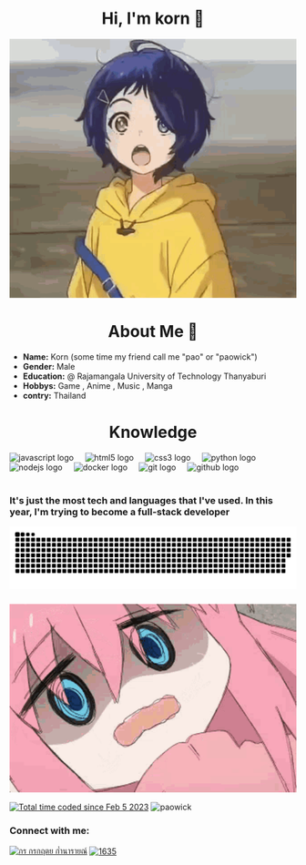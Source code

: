 <h1 align="center" >Hi, I'm korn 👋</h1>
<div align="center">
  <img  src="./SRC/GIF/anime.gif" hight="350">
</div>
<h1 align="center" >About Me 💬</h1>

- **Name:** Korn (some time my friend call me "pao" or "paowick")
- **Gender:** Male
- **Education:** @ Rajamangala University of Technology Thanyaburi
- **Hobbys:** Game , Anime , Music , Manga
- **contry:** Thailand

<h1 align="center" >Knowledge</h1>
<div align="left">
  <img src="https://img.shields.io/badge/JavaScript-F7DF1E?logo=javascript&logoColor=black&style=for-the-badge" height="40" alt="javascript logo"  />
  <img width="12" />
  <img src="https://img.shields.io/badge/HTML5-E34F26?logo=html5&logoColor=white&style=for-the-badge" height="40" alt="html5 logo"  />
  <img width="12" />
  <img src="https://img.shields.io/badge/CSS3-1572B6?logo=css3&logoColor=white&style=for-the-badge" height="40" alt="css3 logo"  />
  <img width="12" />
  <img src="https://img.shields.io/badge/Python-3776AB?logo=python&logoColor=white&style=for-the-badge" height="40" alt="python logo"  />
  <img width="12" />
  <img src="https://img.shields.io/badge/Node.js-339933?logo=nodedotjs&logoColor=white&style=for-the-badge" height="40" alt="nodejs logo"  />
  <img width="12" />
  <img src="https://img.shields.io/badge/Docker-2496ED?logo=docker&logoColor=white&style=for-the-badge" height="40" alt="docker logo"  />
  <img width="12" />
  <img src="https://img.shields.io/badge/Git-F05032?logo=git&logoColor=white&style=for-the-badge" height="40" alt="git logo"  />
  <img width="12" />
  <img src="https://img.shields.io/badge/GitHub-181717?logo=github&logoColor=white&style=for-the-badge" height="40" alt="github logo"  />
</div><br>
<h3 align="left" >It's just the most tech and languages that I've used. In this year, I'm trying to become a full-stack developer </h3>





<img src="https://raw.githubusercontent.com/paowick/paowick/output/snake.svg" alt="Snake animation" />

###

<p  align="center">
  <img src="https://github.com/paowick/paowick/blob/main/SRC/GIF/bocchi.gif" alt="animated"/>
</p>

<a href="https://wakatime.com/@ee9f34d2-4c4e-419e-bb84-025ac7fe700b"><img src="https://wakatime.com/badge/user/ee9f34d2-4c4e-419e-bb84-025ac7fe700b.svg" alt="Total time coded since Feb 5 2023" /></a>
<img src="https://komarev.com/ghpvc/?username=paowick&label=Profile%20views&color=0e75b6&style=flat" alt="paowick" />

<h3 align="left">Connect with me:</h3>
<p align="left">
<a href="https://web.facebook.com/profile.php?id=100000597122273" target="blank">
  <img align="center" src="https://raw.githubusercontent.com/rahuldkjain/github-profile-readme-generator/master/src/images/icons/Social/facebook.svg" alt="กร กรกฤตย ก๋ำนารายณ์" height="30" width="40" /></a>
<a href="https://discord.gg/3aHAmD3j" target="blank">
  <img align="center" src="https://raw.githubusercontent.com/rahuldkjain/github-profile-readme-generator/master/src/images/icons/Social/discord.svg" alt="1635" height="30" width="40" /></a>
</p>
